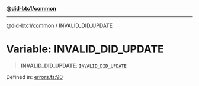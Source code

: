 [**@did-btc1/common**](../README.md)

***

[@did-btc1/common](../globals.md) / INVALID\_DID\_UPDATE

# Variable: INVALID\_DID\_UPDATE

> **INVALID\_DID\_UPDATE**: [`INVALID_DID_UPDATE`](../enumerations/Btc1ErrorCode.md#invalid_did_update)

Defined in: [errors.ts:90](https://github.com/dcdpr/did-btc1-js/blob/4ab6f9915d95beed9bc633644c9db1539395f512/packages/common/src/errors.ts#L90)
